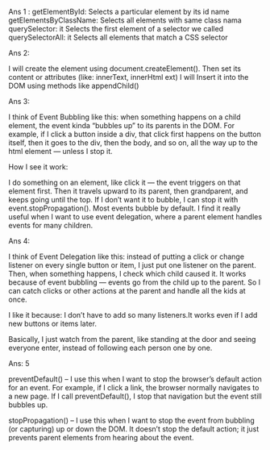 Ans 1 :
getElementById: Selects a particular element by its id name
getElementsByClassName: Selects all elements with same class nama 
querySelector: it Selects the first element of a selector we called
querySelectorAll: it Selects all elements that match a CSS selector


Ans 2:

I will create the element using document.createElement().
Then set its content or attributes (like:  innerText, innerHtml ext)
I will Insert it into the DOM using methods like appendChild()


Ans 3:

I think of Event Bubbling like this: when something happens on a child element, the event kinda “bubbles up” to its parents in the DOM. For example, if I click a button inside a div, that click first happens on the button itself, then it goes to the div, then the body, and so on, all the way up to the html element — unless I stop it.

How I see it work:

I do something on an element, like click it — the event triggers on that element first.
Then it travels upward to its parent, then grandparent, and keeps going until the top.
If I don’t want it to bubble, I can stop it with event.stopPropagation().
Most events bubble by default. I find it really useful when I want to use event delegation, where a parent element handles events for many children.


Ans 4:

I think of Event Delegation like this: instead of putting a click or change listener on every single button or item, I just put one listener on the parent. Then, when something happens, I check which child caused it.
It works because of event bubbling — events go from the child up to the parent. So I can catch clicks or other actions at the parent and handle all the kids at once.

I like it because:
I don’t have to add so many listeners.It works even if I add new buttons or items later.

Basically, I just watch from the parent, like standing at the door and seeing everyone enter, instead of following each person one by one.


Ans: 5

preventDefault() – I use this when I want to stop the browser’s default action for an event. For example, if I click a link, the browser normally navigates to a new page. If I call preventDefault(), I stop that navigation but the event still bubbles up.

stopPropagation() – I use this when I want to stop the event from bubbling (or capturing) up or down the DOM. It doesn’t stop the default action; it just prevents parent elements from hearing about the event.
